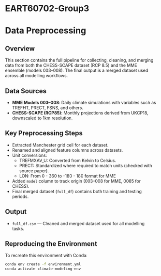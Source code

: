 # EART60702-Group3
# Data Preprocessing 

## Overview
This section contains the full pipeline for collecting, cleaning, and merging data from both the CHESS-SCAPE dataset (RCP 8.5) and the MME ensemble (models 003–008). The final output is a merged dataset used across all modelling workflows.

## Data Sources
- **MME Models 003–008**: Daily climate simulations with variables such as TREFHT, PRECT, FSNS, and others.
- **CHESS-SCAPE (RCP85)**: Monthly projections derived from UKCP18, downscaled to 1km resolution.

## Key Preprocessing Steps
- Extracted Manchester grid cell for each dataset.
- Renamed and aligned feature columns across datasets.
- Unit conversions:
  - TREFMXAV_U: Converted from Kelvin to Celsius.
  - PRECT: Standardized where required to match units (checked with source paper).
  - LON: From 0 - 360 to -180 - 180 format for MME
- Added `model` column to track origin (003–008 for MME, 0085 for CHESS).
- Final merged dataset (`full_df`) contains both training and testing periods.

## Output
- `full_df.csv` — Cleaned and merged dataset used for all modelling tasks.

## Reproducing the Environment

To recreate this environment with Conda:

```bash
conda env create -f environment.yml
conda activate climate-modeling-env
